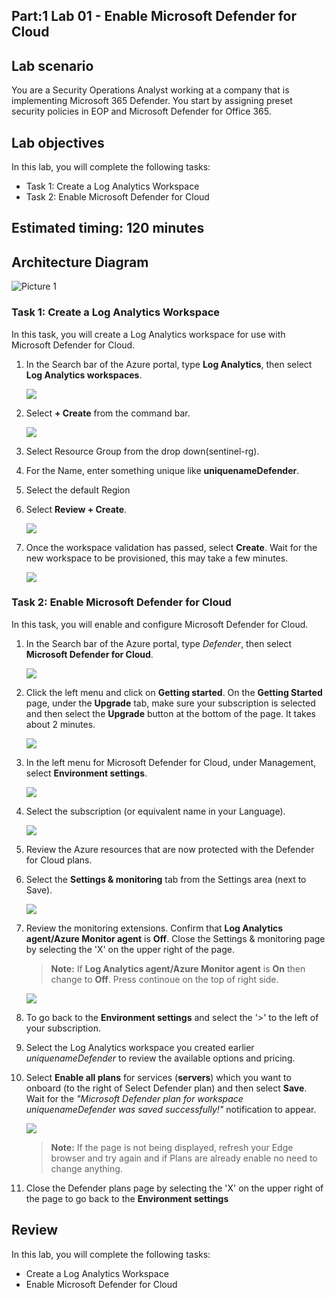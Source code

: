 ## Part:1 Lab 01 - Enable Microsoft Defender for Cloud

## Lab scenario
 You are a Security Operations Analyst working at a company that is implementing Microsoft 365 Defender. You start by assigning preset security policies in EOP and Microsoft Defender for Office 365.

## Lab objectives
In this lab, you will complete the following tasks:
- Task 1: Create a Log Analytics Workspace
- Task 2: Enable Microsoft Defender for Cloud
    
## Estimated timing: 120 minutes

## Architecture Diagram

  ![Picture 1](../media/SC200-Lab_M1_L1_Ex1.2.png)

### Task 1: Create a Log Analytics Workspace

In this task, you will create a Log Analytics workspace for use with Microsoft Defender for Cloud.

1. In the Search bar of the Azure portal, type **Log Analytics**, then select **Log Analytics workspaces**.
   
   ![](../media/image8.png)

1. Select **+ Create** from the command bar.
    
   ![](../media/image9.png)

1. Select Resource Group from the drop down(sentinel-rg).

1. For the Name, enter something unique like **uniquenameDefender**.

1. Select the default Region 

1. Select **Review + Create**.

   ![](../media/image10.png)

1. Once the workspace validation has passed, select **Create**. Wait for the new workspace to be provisioned, this may take a few minutes.

   ![](../media/image11.png)

### Task 2: Enable Microsoft Defender for Cloud

In this task, you will enable and configure Microsoft Defender for Cloud.

1. In the Search bar of the Azure portal, type *Defender*, then select **Microsoft Defender for Cloud**.

   ![](../media/image1.png)

1. Click the left menu and click on **Getting started**. On the **Getting Started** page, under the **Upgrade** tab, make sure your subscription is selected and then select the **Upgrade** button at the bottom of the page. It takes about 2 minutes.

    ![](../media/image_60.png)

1. In the left menu for Microsoft Defender for Cloud, under Management, select **Environment settings**.

   ![](../media/image_1.png)
   
1. Select the subscription (or equivalent name in your Language). 

    ![](../media/image(4).png)

1. Review the Azure resources that are now protected with the Defender for Cloud plans.

1. Select the **Settings & monitoring** tab from the Settings area (next to Save).

   ![](../media/image_5.png)

1. Review the monitoring extensions. Confirm that **Log Analytics agent/Azure Monitor agent** is **Off**. Close the Settings & monitoring page by selecting the 'X' on the upper right of the page.
   > **Note:** If **Log Analytics agent/Azure 
 Monitor agent** is **On** then change to **Off**. Press continoue on the top of right side.

   ![](../media/image6.png)
    
1. To go back to the **Environment settings** and select the '>' to the left of your subscription.

1. Select the Log Analytics workspace you created earlier *uniquenameDefender* to review the available options and pricing.

1. Select **Enable all plans** for  services (**servers**) which you want to onboard (to the right of Select Defender plan) and then select **Save**. Wait for the *"Microsoft Defender plan for workspace uniquenameDefender was saved successfully!"* notification to appear.

   ![](../media/image_4.png)

   >**Note:** If the page is not being displayed, refresh your Edge browser and try again and if Plans are already enable no need to change anything.

1. Close the Defender plans page by selecting the 'X' on the upper right of the page to go back to the **Environment settings**

## Review
In this lab, you will complete the following tasks:
- Create a Log Analytics Workspace
- Enable Microsoft Defender for Cloud
